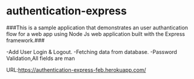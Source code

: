 # authentication-express #
###This is a sample application that demonstrates an user authantication
flow for a web app using Node Js web application built with the Express framework.###
 
-Add User Login & Logout.
-Fetching data from database. 
-Password Validation,All fields are man

URL:https://authentication-express-feb.herokuapp.com/
